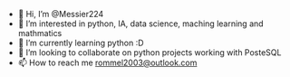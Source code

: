 - 👋 Hi, I’m @Messier224
- 👀 I’m interested in python, IA, data science,  maching learning and mathmatics
- 🌱 I’m currently learning python :D
- 💞️ I’m looking to collaborate on python projects working with PosteSQL
- 📫 How to reach me rommel2003@outlook.com

<!---
Messier224/Messier224 is a ✨ special ✨ repository because its `README.md` (this file) appears on your GitHub profile.
You can click the Preview link to take a look at your changes.
--->

